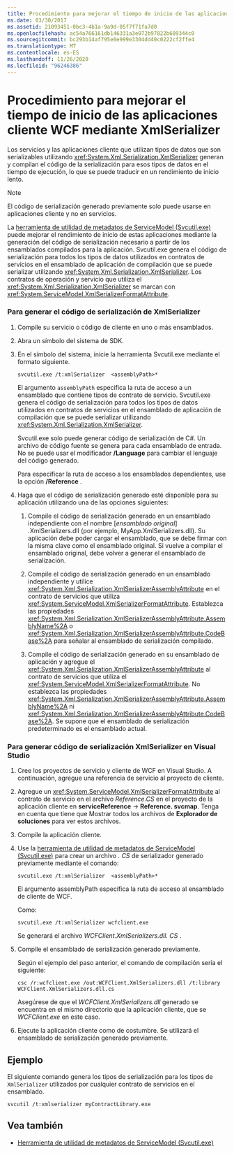```yaml
---
title: Procedimiento para mejorar el tiempo de inicio de las aplicaciones cliente WCF mediante XmlSerializer
ms.date: 03/30/2017
ms.assetid: 21093451-0bc3-4b1a-9a9d-05f7f71fa7d0
ms.openlocfilehash: ac54a766161db146331a3e072b97822b609344c0
ms.sourcegitcommit: bc293b14af795e0e999e3304dd40c0222cf2ffe4
ms.translationtype: MT
ms.contentlocale: es-ES
ms.lasthandoff: 11/26/2020
ms.locfileid: "96246386"
---
```

# <a name="how-to-improve-the-startup-time-of-wcf-client-applications-using-the-xmlserializer"></a>Procedimiento para mejorar el tiempo de inicio de las aplicaciones cliente WCF mediante XmlSerializer

Los servicios y las aplicaciones cliente que utilizan tipos de datos que son serializables utilizando <xref:System.Xml.Serialization.XmlSerializer> generan y compilan el código de la serialización para esos tipos de datos en el tiempo de ejecución, lo que se puede traducir en un rendimiento de inicio lento.  
  
> [!NOTE]
> El código de serialización generado previamente solo puede usarse en aplicaciones cliente y no en servicios.  
  
 La [herramienta de utilidad de metadatos de ServiceModel (Svcutil.exe)](../servicemodel-metadata-utility-tool-svcutil-exe.md) puede mejorar el rendimiento de inicio de estas aplicaciones mediante la generación del código de serialización necesario a partir de los ensamblados compilados para la aplicación. Svcutil.exe genera el código de serialización para todos los tipos de datos utilizados en contratos de servicios en el ensamblado de aplicación de compilación que se puede serializar utilizando <xref:System.Xml.Serialization.XmlSerializer>. Los contratos de operación y servicio que utiliza el <xref:System.Xml.Serialization.XmlSerializer> se marcan con <xref:System.ServiceModel.XmlSerializerFormatAttribute>.  
  
### <a name="to-generate-xmlserializer-serialization-code"></a>Para generar el código de serialización de XmlSerializer  
  
1. Compile su servicio o código de cliente en uno o más ensamblados.  
  
2. Abra un símbolo del sistema de SDK.  
  
3. En el símbolo del sistema, inicie la herramienta Svcutil.exe mediante el formato siguiente.  
  
    ```console  
    svcutil.exe /t:xmlSerializer  <assemblyPath>*  
    ```  
  
     El argumento `assemblyPath` especifica la ruta de acceso a un ensamblado que contiene tipos de contrato de servicio. Svcutil.exe genera el código de serialización para todos los tipos de datos utilizados en contratos de servicios en el ensamblado de aplicación de compilación que se puede serializar utilizando <xref:System.Xml.Serialization.XmlSerializer>.  
  
     Svcutil.exe solo puede generar código de serialización de C#. Un archivo de código fuente se genera para cada ensamblado de entrada. No se puede usar el modificador **/Language** para cambiar el lenguaje del código generado.  
  
     Para especificar la ruta de acceso a los ensamblados dependientes, use la opción **/Reference** .  
  
4. Haga que el código de serialización generado esté disponible para su aplicación utilizando una de las opciones siguientes:  
  
    1. Compile el código de serialización generado en un ensamblado independiente con el nombre [*ensamblado original*] .XmlSerializers.dll (por ejemplo, MyApp.XmlSerializers.dll). Su aplicación debe poder cargar el ensamblado, que se debe firmar con la misma clave como el ensamblado original. Si vuelve a compilar el ensamblado original, debe volver a generar el ensamblado de serialización.  
  
    2. Compile el código de serialización generado en un ensamblado independiente y utilice <xref:System.Xml.Serialization.XmlSerializerAssemblyAttribute> en el contrato de servicios que utiliza <xref:System.ServiceModel.XmlSerializerFormatAttribute>. Establezca las propiedades <xref:System.Xml.Serialization.XmlSerializerAssemblyAttribute.AssemblyName%2A> o <xref:System.Xml.Serialization.XmlSerializerAssemblyAttribute.CodeBase%2A> para señalar al ensamblado de serialización compilado.  
  
    3. Compile el código de serialización generado en su ensamblado de aplicación y agregue el <xref:System.Xml.Serialization.XmlSerializerAssemblyAttribute> al contrato de servicios que utiliza el <xref:System.ServiceModel.XmlSerializerFormatAttribute>. No establezca las propiedades <xref:System.Xml.Serialization.XmlSerializerAssemblyAttribute.AssemblyName%2A> ni <xref:System.Xml.Serialization.XmlSerializerAssemblyAttribute.CodeBase%2A>. Se supone que el ensamblado de serialización predeterminado es el ensamblado actual.  
  
### <a name="to-generate-xmlserializer-serialization-code-in-visual-studio"></a>Para generar código de serialización XmlSerializer en Visual Studio  
  
1. Cree los proyectos de servicio y cliente de WCF en Visual Studio. A continuación, agregue una referencia de servicio al proyecto de cliente.  
  
2. Agregue un <xref:System.ServiceModel.XmlSerializerFormatAttribute> al contrato de servicio en el archivo *Reference.CS* en el proyecto de la aplicación cliente en **serviceReference**  ->  **Reference. svcmap**. Tenga en cuenta que tiene que Mostrar todos los archivos de **Explorador de soluciones** para ver estos archivos.  
  
3. Compile la aplicación cliente.  
  
4. Use la [herramienta de utilidad de metadatos de ServiceModel (Svcutil.exe)](../servicemodel-metadata-utility-tool-svcutil-exe.md) para crear un archivo *. CS* de serializador generado previamente mediante el comando:  
  
    ```console  
    svcutil.exe /t:xmlSerializer  <assemblyPath>*  
    ```  
  
     El argumento assemblyPath especifica la ruta de acceso al ensamblado de cliente de WCF.  
  
     Como:  
  
    ```console  
    svcutil.exe /t:xmlSerializer wcfclient.exe  
    ```  
  
     Se generará el archivo *WCFClient.XmlSerializers.dll. CS* .  
  
5. Compile el ensamblado de serialización generado previamente.  
  
     Según el ejemplo del paso anterior, el comando de compilación sería el siguiente:  
  
    ```console  
    csc /r:wcfclient.exe /out:WCFClient.XmlSerializers.dll /t:library WCFClient.XmlSerializers.dll.cs  
    ```  
  
     Asegúrese de que el *WCFClient.XmlSerializers.dll* generado se encuentra en el mismo directorio que la aplicación cliente, que se *WCFClient.exe* en este caso.  
  
6. Ejecute la aplicación cliente como de costumbre. Se utilizará el ensamblado de serialización generado previamente.  
  
## <a name="example"></a>Ejemplo  

 El siguiente comando genera los tipos de serialización para los tipos de `XmlSerializer` utilizados por cualquier contrato de servicios en el ensamblado.  
  
```console  
svcutil /t:xmlserializer myContractLibrary.exe  
```  
  
## <a name="see-also"></a>Vea también

- [Herramienta de utilidad de metadatos de ServiceModel (Svcutil.exe)](../servicemodel-metadata-utility-tool-svcutil-exe.md)
